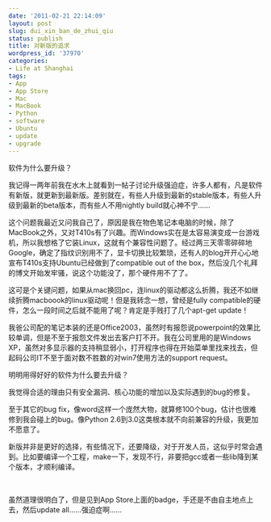 ```yaml
---
date: '2011-02-21 22:14:09'
layout: post
slug: dui_xin_ban_de_zhui_qiu
status: publish
title: 对新版的追求
wordpress_id: '37970'
categories:
- Life at Shanghai
tags:
- App
- App Store
- Mac
- MacBook
- Python
- software
- Ubuntu
- update
- upgrade
---
```


软件为什么要升级？




我记得一两年前我在水木上就看到一帖子讨论升级强迫症，许多人都有，凡是软件有新版，就更新到最新版。差别就在，有些人升级到最新的stable版本，有些人升级到最新的beta版本，而有些人不用nightly build就心神不宁……




这个问题我最近又问我自己了，原因是我在物色笔记本电脑的时候，除了MacBook之外，又对T410s有了兴趣。而Windows实在是太容易演变成一台游戏机，所以我想格了它装Linux，这就有个兼容性问题了。经过两三天零零碎碎地Google，确定了指纹识别用不了，显卡切换比较繁琐，还有人的blog开开心心地宣布T410s支持Ubuntu已经做到了compatible out of the box，然后没几个礼拜的博文开始发牢骚，说这个功能没了，那个硬件用不了了。




这可是个关键问题，如果从mac换回pc，连linux的驱动都这么折腾，我还不如继续折腾macboook的linux驱动呢！但是我转念一想，曾经是fully compatible的硬件，怎么一段时间之后就不能用了呢？肯定是手贱打了几个apt-get update！




我爸公司配的笔记本装的还是Office2003，虽然时有报怨说powerpoint的效果比较单调，但是不至于报怨文件发出去客户打不开。我在公司里用的是Windows XP，虽然对多显示器的支持稍显弱小，打开程序也得在开始菜单里找来找去，但起码公司IT不至于面对数不胜数的对win7使用方法的support request。




明明用得好好的软件为什么要去升级？




我觉得合适的理由只有安全漏洞、核心功能的增加以及实际遇到的bug的修复。




至于其它的bug fix，像word这样一个庞然大物，就算修100个bug，估计也很难修到我会碰上的bug。像Python 2.6到3.0这类根本就不向前兼容的升级，我更加不愿意了。




新版并非是更好的选择，有些情况下，还要降级，对于开发人员，这似乎时常会遇到。比如要编译一个工程，make一下，发现不行，非要把gcc或者一些lib降到某个版本，才顺利编译。




 




虽然道理很明白了，但是见到App Store上面的badge，手还是不由自主地点上去，然后update all……强迫症啊……
